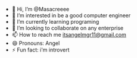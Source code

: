 - 👋 Hi, I’m @Masacreeee
- 👀 I’m interested in be a good computer engineer
- 🌱 I’m currently learning programing
- 💞️ I’m looking to collaborate on any enterprise
- 📫 How to reach me itsangelmgr11@gmail.com
- 😄 Pronouns: Angel
- ⚡ Fun fact: i'm introvert

<!---
Masacreeee/Masacreeee is a ✨ special ✨ repository because its `README.md` (this file) appears on your GitHub profile.
You can click the Preview link to take a look at your changes.
--->
